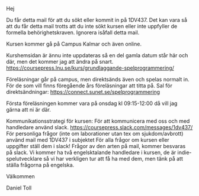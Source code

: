 Hej

Du får detta mail för att du sökt eller kommit in på 1DV437. Det kan vara så att du får detta mail trotts att du inte sökt kursen eller inte uppfyller de formella behörighetskraven. Ignorera isåfall detta mail.

Kursen kommer gå på Campus Kalmar och även online.

Kurshemsidan är ännu inte uppdateras så en del gamla datum står här och där, men det kommer jag att ändra på snart.
https://coursepress.lnu.se/kurs/grundlaggande-spelprogrammering/

Föreläsningar går på campus, men direktsänds även och spelas normalt in. För de som vill finns föregående års föreläsningar att titta på.
Sal för direktsändningar: https://connect.sunet.se/spelprogrammering

Första föreläsningen kommer vara på onsdag kl 09:15-12:00 då vill jag gärna att ni är där. 

Kommunikationsstrategi för kursen:
För att kommunicera med oss och med handledare använd slack.
https://coursepress.slack.com/messages/1dv437/
För personliga frågor (inte om laborationer utan tex om sjukdom/avbrott) använd mail med 1DV437 i subjektet
För alla frågor om kursen eller uppgifter ställ dem i slack! Frågor av den arten på mail, kommer besvaras på slack.
Vi kommer ha två engelsktalande handledare i kursen, de är indie-spelutvecklare så vi har verkligen tur att få ha med dem, men tänk på att ställa frågorna på engelska.

Välkommen

Daniel Toll
